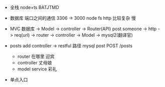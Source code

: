 - 全栈  node+ts
   BATJTMD
- 数据库
   端口之间的通信  3306 -> 3000
   node fs http 比较复杂 慢

- MVC
   数据库 -> Model -> controller -> Router(API)
   post 
   someone -> http -> req(url) -> router -> controller -> Model -> mysql2(翻译官)

- posts add 
   controller -> restful 路径
   mysql post  POST   /posts
   - router 在哪里  迎宾
   - controller  丈母娘 
   - model   service   彩礼

- 单点入口